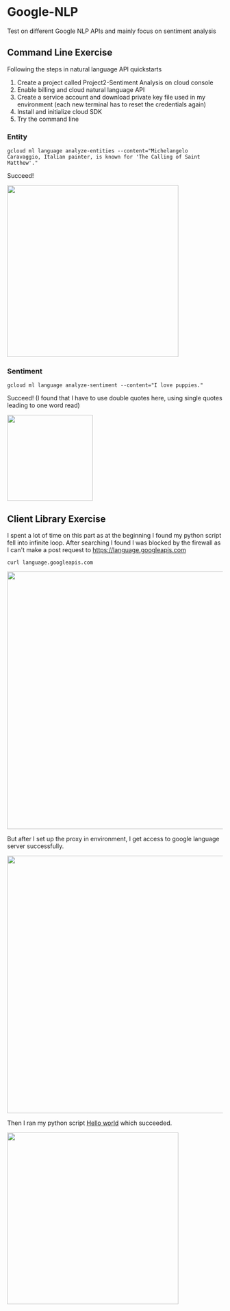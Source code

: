 # Google-NLP
Test on different Google NLP APIs and mainly focus on sentiment analysis

## Command Line Exercise
Following the steps in natural language API quickstarts
1. Create a project called Project2-Sentiment Analysis on cloud console
2. Enable billing and cloud natural language API
3. Create a service account and download private key file used in my environment (each new terminal has to reset the credentials again)
4. Install and initialize cloud SDK 
5. Try the command line

### Entity

```
gcloud ml language analyze-entities --content="Michelangelo Caravaggio, Italian painter, is known for 'The Calling of Saint Matthew'."
```

Succeed!

<p align="left">
    <img src="https://github.com/Zihang97/Google-NLP/blob/master/Picture/image.png" width="400"/>
</p>

### Sentiment

```
gcloud ml language analyze-sentiment --content="I love puppies."
```

Succeed! (I found that I have to use double quotes here, using single quotes leading to one word read)

<p align="left">
    <img src="https://github.com/Zihang97/Google-NLP/blob/master/Picture/Sentiment.PNG" width="200"/>
</p>

## Client Library Exercise
I spent a lot of time on this part as at the beginning I found my python script fell into infinite loop.
After searching I found I was blocked by the firewall as I can't make a post request to https://language.googleapis.com

```
curl language.googleapis.com
```

<p align="left">
    <img src="https://github.com/Zihang97/Google-NLP/blob/master/Picture/Curl_failed.PNG" width="600"/>
</p>

But after I set up the proxy in environment, I get access to google language server successfully.

<p align="left">
    <img src="https://github.com/Zihang97/Google-NLP/blob/master/Picture/curl_succeed.PNG" width="600"/>
</p>

Then I ran my python script [Hello world](https://github.com/Zihang97/Google-NLP/tree/master/Code/sentiment_no_function.py) which succeeded.

<p align="left">
    <img src="https://github.com/Zihang97/Google-NLP/blob/master/Picture/hello_world.PNG" width="400"/>
</p>


